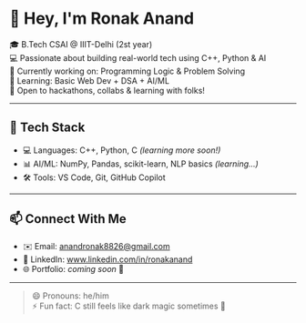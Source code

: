 # 👋 Hey, I'm Ronak Anand

🎓 B.Tech CSAI @ IIIT-Delhi (2st year)  
💻 Passionate about building real-world tech using C++, Python & AI  
🚀 Currently working on: Programming Logic & Problem Solving  
🌱 Learning: Basic Web Dev + DSA + AI/ML  
🤝 Open to hackathons, collabs & learning with folks!

---

## 🔧 Tech Stack

- 💻 Languages: C++, Python, C *(learning more soon!)*
- 📊 AI/ML: NumPy, Pandas, scikit-learn, NLP basics *(learning...)*
- 🛠️ Tools: VS Code, Git, GitHub Copilot

---

## 📫 Connect With Me

- ✉️ Email: anandronak8826@gmail.com  
- 🔗 LinkedIn: www.linkedin.com/in/ronakanand  
- 🌐 Portfolio: *coming soon* 👀

---

> 😄 Pronouns: he/him  
> ⚡ Fun fact: C still feels like dark magic sometimes 🔮
